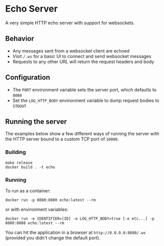 # Echo Server

A very simple HTTP echo server with support for websockets.

## Behavior
- Any messages sent from a websocket client are echoed
- Visit `/.ws` for a basic UI to connect and send websocket messages
- Requests to any other URL will return the request headers and body

## Configuration

- The `PORT` environment variable sets the server port, which defaults to `8080`
- Set the `LOG_HTTP_BODY` environment variable to dump request bodies to `STDOUT`

## Running the server

The examples below show a few different ways of running the server with the HTTP
server bound to a custom TCP port of `10000`.

### Building

```
make release
docker build . -t echo
```

### Running

To run as a container:

```
docker run -p 8080:8080 echo:latest --rm
```

or with environment variables:
```
docker run -e IDENTIFIER=[ID] -e LOG_HTTP_BODY=true [-e etc...] -p 8080:8080 echo:latest --rm
```

You can hit the application in a browser at `http://0.0.0.0:8080/.ws` (provided you didn't change the default port).